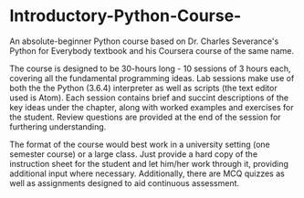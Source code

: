# Introductory-Python-Course-
An absolute-beginner Python course based on Dr. Charles Severance's Python for Everybody textbook and his Coursera course of the same name.

The course is designed to be 30-hours long - 10 sessions of 3 hours each, covering all the fundamental programming ideas. Lab sessions make use of both the the Python (3.6.4) interpreter as well as scripts (the text editor used is Atom). Each session contains brief and succint descriptions of the key ideas under the chapter, along with worked examples and exercises for the student. Review questions are provided at the end of the session for furthering understanding.

The format of the course would best work in a university setting (one semester course) or a large class. Just provide a hard copy of the instruction sheet for the student and let him/her work through it, providing additional input where necessary. Additionally, there are MCQ quizzes as well as assignments designed to aid continuous assessment.
